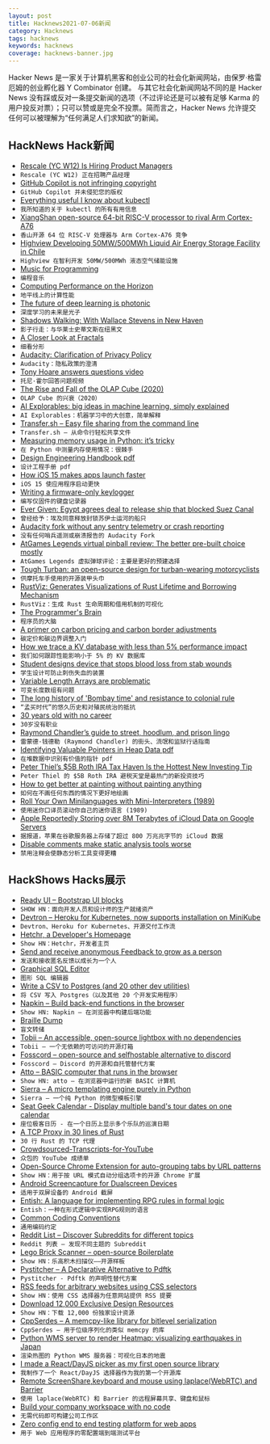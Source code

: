 ```yaml
---
layout: post
title: Hacknews2021-07-06新闻
category: Hacknews
tags: hacknews
keywords: hacknews
coverage: hacknews-banner.jpg
---
```


Hacker News 是一家关于计算机黑客和创业公司的社会化新闻网站，由保罗·格雷厄姆的创业孵化器 Y Combinator 创建。
与其它社会化新闻网站不同的是 Hacker News 没有踩或反对一条提交新闻的选项（不过评论还是可以被有足够 Karma 的用户投反对票）；只可以赞或是完全不投票。简而言之，Hacker News 允许提交任何可以被理解为“任何满足人们求知欲”的新闻。

## HackNews Hack新闻


- [Rescale (YC W12) Is Hiring Product Managers](https://jobs.lever.co/rescale/399a7fc1-8318-49fa-a73d-3a1eb7a50c3b?lever-origin=applied&lever-source%5B%5D=Hacker%20News)
- `Rescale (YC W12) 正在招聘产品经理`
- [GitHub Copilot is not infringing copyright](https://juliareda.eu/2021/07/github-copilot-is-not-infringing-your-copyright/)
- `GitHub Copilot 并未侵犯您的版权`
- [Everything useful I know about kubectl](https://www.atomiccommits.io/everything-useful-i-know-about-kubectl/)
- `我所知道的关于 kubectl 的所有有用信息`
- [XiangShan open-source 64-bit RISC-V processor to rival Arm Cortex-A76](https://www.cnx-software.com/2021/07/05/xiangshan-open-source-64-bit-risc-v-processor-rival-arm-cortex-a76/)
- `香山开源 64 位 RISC-V 处理器与 Arm Cortex-A76 竞争`
- [Highview Developing 50MW/500MWh Liquid Air Energy Storage Facility in Chile](https://highviewpower.com/news_announcement/highview-enlasa-developing-50mw-500mwh-liquid-air-energy-storage-facility-in-the-atacama-region-of-chile/)
- `Highview 在智利开发 50MW/500MWh 液态空气储能设施`
- [Music for Programming](https://www.musicforprogramming.net/)
- `编程音乐`
- [Computing Performance on the Horizon](https://brendangregg.com/blog/2021-07-05/computing-performance-on-the-horizon.html)
- `地平线上的计算性能`
- [The future of deep learning is photonic](https://spectrum.ieee.org/computing/hardware/the-future-of-deep-learning-is-photonic)
- `深度学习的未来是光子`
- [Shadows Walking: With Wallace Stevens in New Haven](https://lareviewofbooks.org/article/shadows-walking-with-wallace-stevens-in-new-haven/)
- `影子行走：与华莱士史蒂文斯在纽黑文`
- [A Closer Look at Fractals](https://blog.fract.al/post/62180302979/a-closer-look-at-fractals)
- `细看分形`
- [Audacity: Clarification of Privacy Policy](https://github.com/audacity/audacity/discussions/1225)
- `Audacity：隐私政策的澄清`
- [Tony Hoare answers questions video](https://www.newton.ac.uk/seminar/20210607180018301/)
- `托尼·霍尔回答问题视频`
- [The Rise and Fall of the OLAP Cube (2020)](https://www.holistics.io/blog/the-rise-and-fall-of-the-olap-cube/)
- `OLAP Cube 的兴衰（2020）`
- [AI Explorables: big ideas in machine learning, simply explained](https://pair.withgoogle.com/explorables/)
- `AI Explorables：机器学习中的大创意，简单解释`
- [Transfer.sh – Easy file sharing from the command line](https://transfer.sh)
- `Transfer.sh – 从命令行轻松共享文件`
- [Measuring memory usage in Python: it’s tricky](https://pythonspeed.com/articles/measuring-memory-python/)
- `在 Python 中测量内存使用情况：很棘手`
- [Design Engineering Handbook pdf](https://marketing.invisionapp-cdn.com/www-assets.invisionapp.com/epubs/InVision_DesignEngineeringHandbook.pdf)
- `设计工程手册 pdf`
- [How iOS 15 makes apps launch faster](https://medium.com/geekculture/how-ios-15-makes-your-app-launch-faster-51cf0aa6c520)
- `iOS 15 使应用程序启动更快`
- [Writing a firmware-only keylogger](https://8051enthusiast.github.io/2021/07/05/002-wifi_fun.html)
- `编写仅固件的键盘记录器`
- [Ever Given: Egypt agrees deal to release ship that blocked Suez Canal](https://www.bbc.com/news/world-middle-east-57719551)
- `曾经给予：埃及同意释放封锁苏伊士运河的船只`
- [Audacity fork without any sentry telemetry or crash reporting](https://github.com/cookiengineer/audacity)
- `没有任何哨兵遥测或崩溃报告的 Audacity Fork`
- [AtGames Legends virtual pinball review: The better pre-built choice mostly](https://arstechnica.com/gaming/2021/07/atgames-legends-virtual-pinball-review-the-better-pre-built-choice-mostly/)
- `AtGames Legends 虚拟弹球评论：主要是更好的预建选择`
- [Tough Turban: an open-source design for turban-wearing motorcyclists](https://toughturban.com/)
- `供摩托车手使用的开源装甲头巾`
- [RustViz: Generates Visualizations of Rust Lifetime and Borrowing Mechanism](https://github.com/rustviz/rustviz)
- `RustViz：生成 Rust 生命周期和借用机制的可视化`
- [The Programmer's Brain](https://www.manning.com/books/the-programmers-brain)
- `程序员的大脑`
- [A primer on carbon pricing and carbon border adjustments](https://economics.td.com/esg-carbon-report)
- `碳定价和碳边界调整入门`
- [How we trace a KV database with less than 5% performance impact](https://en.pingcap.com/blog/how-we-trace-a-kv-database-with-less-than-5-percent-performance-impact)
- `我们如何跟踪性能影响小于 5% 的 KV 数据库`
- [Student designs device that stops blood loss from stab wounds](https://www.bbc.co.uk/news/uk-england-leicestershire-57692160.html)
- `学生设计可防止刺伤失血的装置`
- [Variable Length Arrays are problematic](https://blog.joren.ga/programming/vla-bad)
- `可变长度数组有问题`
- [The long history of 'Bombay time' and resistance to colonial rule](https://www.atlasobscura.com/articles/bombay-time)
- `“孟买时代”的悠久历史和对殖民统治的抵抗`
- [30 years old with no career](item?id=27743303)
- `30岁没有职业`
- [Raymond Chandler’s guide to street, hoodlum, and prison lingo](https://flashbak.com/raymond-chandlers-guide-to-street-hoodlum-and-prison-lingo-443428/)
- `雷蒙德·钱德勒 (Raymond Chandler) 的街头、流氓和监狱行话指南`
- [Identifying Valuable Pointers in Heap Data pdf](https://mickens.seas.harvard.edu/files/mickens/files/memory_cartography.pdf)
- `在堆数据中识别有价值的指针 pdf`
- [Peter Thiel’s $5B Roth IRA Tax Haven Is the Hottest New Investing Tip](https://www.vice.com/en/article/jg8vx4/peter-thiel-5-billion-roth-ira-tax-investing-strategy)
- `Peter Thiel 的 $5B Roth IRA 避税天堂是最热门的新投资技巧`
- [How to get better at painting without painting anything](http://www.learning-to-see.co.uk/how-to-get-better-at-painting-without-painting-anything)
- `如何在不画任何东西的情况下更好地绘画`
- [Roll Your Own Minilanguages with Mini-Interpreters (1989)](http://www.textfiles.com/computers/abrash.lst)
- `使用迷你口译员滚动你自己的迷你语言 (1989)`
- [Apple Reportedly Storing over 8M Terabytes of iCloud Data on Google Servers](https://www.macrumors.com/2021/06/29/icloud-data-stored-on-google-cloud-increasing/)
- `据报道，苹果在谷歌服务器上存储了超过 800 万兆兆字节的 iCloud 数据`
- [Disable comments make static analysis tools worse](https://jfmengels.net/disable-comments/)
- `禁用注释会使静态分析工具变得更糟`


## HackShows Hacks展示

- [  Ready UI – Bootstrap UI blocks](https://readyui.co/)
- `SHOW HN：面向开发人员和设计师的生产就绪资产`
- [ Devtron – Heroku for Kubernetes, now supports installation on MiniKube](https://github.com/devtron-labs/devtron)
- `Devtron、Heroku for Kubernetes、开源交付工作流`
- [ Hetchr, a Developer's Homepage](https://www.hetchr.com/)
- `Show HN：Hetchr，开发者主页`
- [ Send and receive anonymous Feedback to grow as a person](https://feedbackforgrowth.com)
- `发送和接收匿名反馈以成长为一个人`
- [ Graphical SQL Editor](https://www.youtube.com/watch?v=yxjE8GgXtfo)
- `图形 SQL 编辑器`
- [ Write a CSV to Postgres (and 20 other dev utilities)](https://retool.com/utilities)
- `将 CSV 写入 Postgres（以及其他 20 个开发实用程序）`
- [ Napkin – Build back-end functions in the browser](https://www.napkin.io/)
- `Show HN: Napkin – 在浏览器中构建后端功能`
- [ Braille Dump](https://justine.lol/braille/)
- `盲文转储`
- [ Tobii – An accessible, open-source lightbox with no dependencies](https://github.com/midzer/tobii)
- `Tobii – 一个无依赖的可访问的开源灯箱`
- [ Fosscord – open-source and selfhostable alternative to discord](https://fosscord.com/)
- `Fosscord – Discord 的开源和自托管替代方案`
- [ Atto – BASIC computer that runs in the browser](https://jamesl.me/atto/)
- `Show HN: atto – 在浏览器中运行的新 BASIC 计算机`
- [ Sierra – A micro templating engine purely in Python](https://github.com/BrainStormYourWayIn/sierra)
- `Sierra – 一个纯 Python 的微型模板引擎`
- [ Seat Geek Calendar - Display multiple band's tour dates on one calendar](https://www.seatgeekcalendar.com/)
- `座位极客日历 - 在一个日历上显示多个乐队的巡演日期`
- [ A TCP Proxy in 30 lines of Rust](https://zmedley.com/tcp-proxy.html)
- `30 行 Rust 的 TCP 代理`
- [ Crowdsourced-Transcripts-for-YouTube](https://github.com/Nassim-Saboundji/Crowdsourced-Transcripts-for-YouTube)
- `众包的 YouTube 成绩单`
- [ Open-Source Chrome Extension for auto-grouping tabs by URL patterns](https://github.com/jdhayford/acid-tabs-extension)
- `Show HN：用于按 URL 模式自动分组选项卡的开源 Chrome 扩展`
- [ Android Screencapture for Dualscreen Devices](https://pietromaggi.com/2021/07/04/android-screen-capture-for-dual-screen-devices/)
- `适用于双屏设备的 Android 截屏`
- [ Entish: A language for implementing RPG rules in formal logic](https://github.com/etherealmachine/entish)
- `Entish：一种在形式逻辑中实现RPG规则的语言`
- [ Common Coding Conventions](https://github.com/tum-esi/common-coding-conventions)
- `通用编码约定`
- [ Reddit List – Discover Subreddits for different topics](https://redditlist.io/)
- `Reddit 列表 – 发现不同主题的 Subreddit`
- [ Lego Brick Scanner – open-source Boilerplate](https://github.com/GistNoesis/BrickRegistration)
- `Show HN：乐高积木扫描仪——开源样板`
- [ Pystitcher – A Declarative Alternative to Pdftk](https://github.com/captn3m0/pystitcher)
- `Pystitcher - Pdftk 的声明性替代方案`
- [ RSS feeds for arbitrary websites using CSS selectors](https://feed-me-up-scotty.vincenttunru.com/)
- `Show HN：使用 CSS 选择器为任意网站提供 RSS 提要`
- [ Download 12,000 Exclusive Design Resources](https://www.uihut.com/)
- `Show HN：下载 12,000 份独家设计资源`
- [ CppSerdes – A memcpy-like library for bitlevel serialization](https://github.com/DarrenLevine/cppserdes)
- `CppSerdes – 用于位级序列化的类似 memcpy 的库`
- [ Python WMS server to render Heatmap: visualizing earthquakes in Japan](https://github.com/aksakalli/heatmap-wms)
- `渲染热图的 Python WMS 服务器：可视化日本的地震`
- [ I made a React/DayJS picker as my first open source library](https://grzracz.github.io/react-dayjs-picker/)
- `我制作了一个 React/DayJS 选择器作为我的第一个开源库`
- [ Remote ScreenShare,keyboard and mouse using laplace(WebRTC) and Barrier](https://akilan.io/technicalposts/modifying-laplace-keyboard-mouse/)
- `使用 laplace(WebRTC) 和 Barrier 的远程屏幕共享、键盘和鼠标`
- [ Build your company workspace with no code](https://fibery.io)
- `无需代码即可构建公司工作区`
- [ Zero config end to end testing platform for web apps](https://zylitics.io/)
- `用于 Web 应用程序的零配置端到端测试平台`

